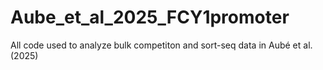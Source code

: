 # Aube_et_al_2025_FCY1promoter
All code used to analyze bulk competiton and sort-seq data in Aubé et al. (2025)
